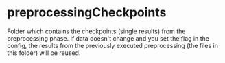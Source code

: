# preprocessingCheckpoints
Folder which contains the checkpoints (single results) from the preprocessing phase.
If data doesn't change and you set the flag in the config, the results from the previously executed preprocessing (the files in this folder) will be reused.